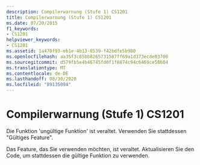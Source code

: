 ```yaml
---
description: Compilerwarnung (Stufe 1) CS1201
title: Compilerwarnung (Stufe 1) CS1201
ms.date: 07/20/2015
f1_keywords:
- CS1201
helpviewer_keywords:
- CS1201
ms.assetid: 1a470f93-eb1e-4b13-8539-f42bdfe5b980
ms.openlocfilehash: aa35f3c85bb8265731567ff69a1d373ecde03700
ms.sourcegitcommit: d579fb5e4b46745fd0f1f8874c94c6469ce58604
ms.translationtype: MT
ms.contentlocale: de-DE
ms.lasthandoff: 08/30/2020
ms.locfileid: "89135094"
---
```

# <a name="compiler-warning-level-1-cs1201"></a>Compilerwarnung (Stufe 1) CS1201
Die Funktion 'ungültige Funktion' ist veraltet. Verwenden Sie stattdessen "Gültiges Feature".  
  
 Das Feature, das Sie verwenden möchten, ist veraltet. Aktualisieren Sie den Code, um stattdessen die gültige Funktion zu verwenden.
